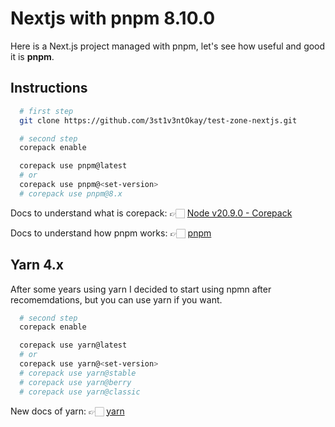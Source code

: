 # Nextjs with pnpm 8.10.0

Here is a Next.js project managed with pnpm, let's see how useful and good it is **pnpm**.

## Instructions

```bash
  # first step
  git clone https://github.com/3st1v3ntOkay/test-zone-nextjs.git
```

```bash
  # second step
  corepack enable

  corepack use pnpm@latest
  # or
  corepack use pnpm@<set-version>
  # corepack use pnpm@8.x
```

Docs to understand what is corepack:
👉🏻 [Node v20.9.0 - Corepack](https://nodejs.org/dist/latest-v20.x/docs/api/corepack.html)

Docs to understand how pnpm works:
👉🏻 [pnpm](https://pnpm.io/motivation)

## Yarn 4.x

After some years using yarn I decided to start using npmn after recomemdations, but you can use yarn if you want.

```bash
  # second step
  corepack enable

  corepack use yarn@latest
  # or
  corepack use yarn@<set-version>
  # corepack use yarn@stable
  # corepack use yarn@berry
  # corepack use yarn@classic
```

New docs of yarn:
👉🏻 [yarn](https://yarnpkg.com/)
